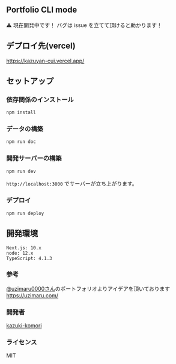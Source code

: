 ## Portfolio CLI mode

:warning: 現在開発中です！
バグは issue を立てて頂けると助かります！

## デプロイ先(vercel)
https://kazuyan-cui.vercel.app/

## セットアップ

### 依存関係のインストール
```bash
npm install
```
### データの構築
```bash
npm run doc
```
### 開発サーバーの構築
```bash
npm run dev
```
`http://localhost:3000` でサーバーが立ち上がります。

### デプロイ
```bash
npm run deploy
```

## 開発環境
```
Next.js: 10.x
node: 12.x
TypeScript: 4.1.3
```

### 参考
[@uzimaru0000さん](https://github.com/uzimaru0000)のポートフォリオよりアイデアを頂いております
https://uzimaru.com/

### 開発者
[kazuki-komori](https://github.com/kazuki-komori)

### ライセンス
MIT